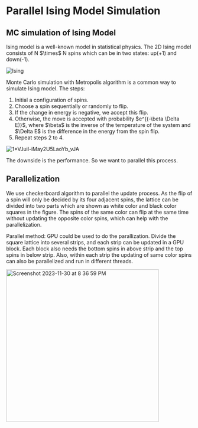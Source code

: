 # Parallel Ising Model Simulation

## MC simulation of Ising Model
<p>Ising model is a well-known model in statistical physics. The 2D Ising model consists of N $\times$ N spins which can be in two states: up(+1) and down(-1).</p>

  ![Ising](https://github.com/yuqiwang123/parallel-ising-model/assets/89886045/c79e1ab2-5a5e-4ca8-b3ef-3baa4345e0f4)

<p>Monte Carlo simulation with Metropolis algorithm is a common way to simulate Ising model. The steps:</p>
<ol>
<li>Initial a configuration of spins.</li>
<li>Choose a spin sequentially or randomly to flip.</li>
<li>If the change in energy is negative, we accept this flip.</li>
<li>Otherwise, the move is accepted with probability $e^{(-\beta \Delta E)}$, where $\beta$ is the inverse of the temperature of the system and $\Delta E$ is the difference in the energy from the spin flip.</li>
<li>Repeat steps 2 to 4.</li>
</ol>    

![1*VJuil-iMay2U5LaoYb_vJA](https://github.com/yuqiwang123/parallel-ising-model/assets/89886045/c075f4ec-7904-40f5-bf4d-7b6da531baca=100x20)


The downside is the performance. So we want to parallel this process.

## Parallelization
We use checkerboard algorithm to parallel the update process. As the flip of a spin will only be decided by its four adjacent spins, the lattice can be divided into two parts which are shown as white color and black color squares in the figure. The spins of the same color can flip at the same time without updating the opposite color spins, which can help with the parallelization. 

Parallel method: GPU could be used to do the parallization. Divide the square lattice into several strips, and each strip can be updated in a GPU block. Each block also needs the bottom spins in above strip and the top spins in below strip. Also, within each strip the updating of same color spins can also be parallelized and run in different threads.

<img width="413" alt="Screenshot 2023-11-30 at 8 36 59 PM" src="https://github.com/yuqiwang123/parallel-ising-model/assets/89886045/11538cfb-68af-45b1-91c2-2572f6a756fa">
